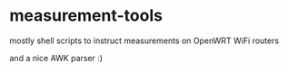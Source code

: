 measurement-tools
=================

mostly shell scripts to instruct measurements on OpenWRT WiFi routers

and a nice AWK parser :)
